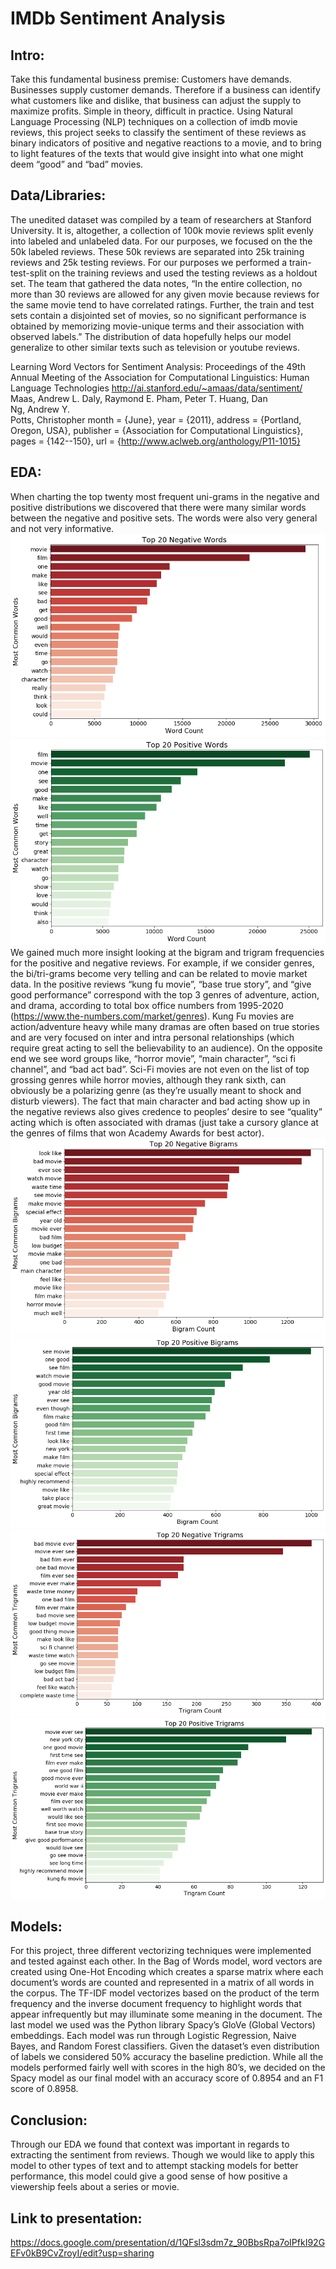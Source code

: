 # IMDb Sentiment Analysis

## Intro:
Take this fundamental business premise: Customers have demands. Businesses supply customer demands. Therefore if a business can identify what customers like and dislike, that business can adjust the supply to maximize profits. Simple in theory, difficult in practice. Using Natural Language Processing (NLP) techniques on a collection of imdb movie reviews, this project seeks to classify the sentiment of these reviews as binary indicators of positive and negative reactions to a movie, and to bring to light features of the texts that would give insight into what one might deem “good” and “bad” movies.

## Data/Libraries:
The unedited dataset was compiled by a team of researchers at Stanford University. It is, altogether, a collection of 100k movie reviews split evenly into labeled and unlabeled data. For our purposes, we focused on the the 50k labeled reviews. These 50k reviews are separated into 25k training reviews and 25k testing reviews. For our purposes we performed a train-test-split on the training reviews and used the testing reviews as a holdout set. The team that gathered the data notes, “In the entire collection, no more than 30 reviews are allowed for any given movie because reviews for the same movie tend to have correlated ratings. Further, the train and test sets contain a disjointed set of movies, so no significant performance is obtained by memorizing movie-unique terms and their association with observed labels.” The distribution of data hopefully helps our model generalize to other similar texts such as television or youtube reviews.

Learning Word Vectors for Sentiment Analysis: Proceedings of the 49th Annual Meeting of the Association for Computational Linguistics: Human Language Technologies
http://ai.stanford.edu/~amaas/data/sentiment/
Maas, Andrew L.
Daly, Raymond E.
Pham, Peter T. 
Huang, Dan  
Ng, Andrew Y.  
Potts, Christopher
month     = {June},
year      = {2011},
address   = {Portland, Oregon, USA},
publisher = {Association for Computational Linguistics},
pages     = {142--150},
url       = {http://www.aclweb.org/anthology/P11-1015}

## EDA:
When charting the top twenty most frequent uni-grams in the negative and positive distributions we discovered that  there were many similar words between the negative and positive sets. The words were also very general and not very informative. 
![](/Visuals/Unigram_neg.png)
![](/Visuals/Unigram_pos.png)
We gained much more insight looking at the bigram and trigram frequencies for the positive and negative reviews. For example, if we consider genres, the bi/tri-grams become very telling and can be related to movie market data. In the positive reviews “kung fu movie”, “base true story”, and “give good performance” correspond with the top 3 genres of adventure, action, and drama, according to total box office numbers from 1995-2020 (https://www.the-numbers.com/market/genres). Kung Fu movies are action/adventure heavy while many dramas are often based on true stories and are very focused on inter and intra personal relationships (which require great acting to sell the believability to an audience). On the opposite end we see word groups like, “horror movie”, “main character”, “sci fi channel”, and “bad act bad”. Sci-Fi movies are not even on the list of top grossing genres while horror movies, although they rank sixth, can obviously be a polarizing genre (as they’re usually meant to shock and disturb viewers). The fact that main character and bad acting show up in the negative reviews also gives credence to peoples’ desire to see “quality” acting which is often associated with dramas (just take a cursory glance at the genres of films that won Academy Awards for best actor). 
![](/Visuals/Bigram_neg.png)
![](/Visuals/Bigram_pos.png)
![](/Visuals/Trigram_neg.png)
![](/Visuals/Trigram_pos.png)

## Models:
For this project, three different vectorizing techniques were implemented and tested against each other. In the Bag of Words model, word vectors are created using One-Hot Encoding which creates a sparse matrix where each document’s words are counted and represented in a matrix of all words in the corpus. The TF-IDF model vectorizes based on the product of the term frequency and the inverse document frequency to highlight words that appear infrequently but may illuminate some meaning in the document. The last model we used was the Python library Spacy’s GloVe (Global Vectors) embeddings. Each model was run through Logistic Regression, Naive Bayes, and Random Forest classifiers. Given the dataset’s even distribution of labels we considered 50% accuracy the baseline prediction. While all the models performed fairly well with scores in the high 80’s, we decided on the Spacy model as our final model with an accuracy score of 0.8954 and an F1 score of 0.8958.

## Conclusion:
Through our EDA we found that context was important in regards to extracting the sentiment from reviews. Though we would like to apply this model to other types of text and to attempt stacking models for better performance, this model could give a good sense of how positive a viewership feels about a series or movie. 

## Link to presentation:
https://docs.google.com/presentation/d/1QFsl3sdm7z_90BbsRpa7oIPfkI92GEFv0kB9CvZroyI/edit?usp=sharing
